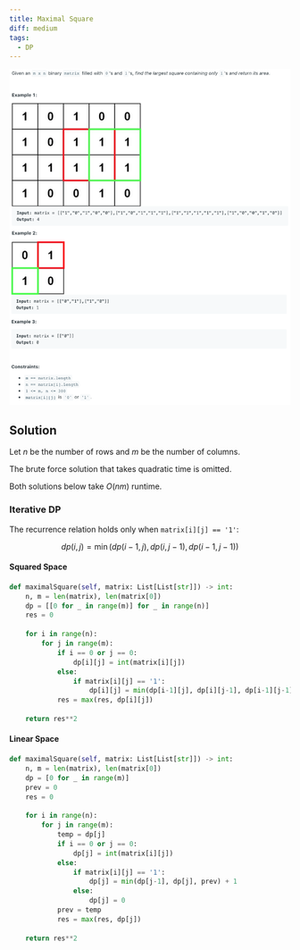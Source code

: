 ```yaml
---
title: Maximal Square
diff: medium
tags:
  - DP
---
```


<img class="medium-zoom" src="/algo/maximal-square.png" alt="https://leetcode.com/problems/maximal-square">

## Solution

Let $n$ be the number of rows and $m$ be the number of columns.

The brute force solution that takes quadratic time is omitted.

Both solutions below take $O(nm)$ runtime.

### Iterative DP

The recurrence relation holds only when `matrix[i][j] == '1'`:

$$dp(i, j) = \min \left(dp(i-1, j), dp(i, j-1), dp(i-1, j-1) \right)$$

#### Squared Space

```py
def maximalSquare(self, matrix: List[List[str]]) -> int:
    n, m = len(matrix), len(matrix[0])
    dp = [[0 for _ in range(m)] for _ in range(n)]
    res = 0

    for i in range(n):
        for j in range(m):
            if i == 0 or j == 0:
                dp[i][j] = int(matrix[i][j])
            else:
                if matrix[i][j] == '1':
                    dp[i][j] = min(dp[i-1][j], dp[i][j-1], dp[i-1][j-1]) + 1
            res = max(res, dp[i][j])

    return res**2
```

#### Linear Space

```py
def maximalSquare(self, matrix: List[List[str]]) -> int:
    n, m = len(matrix), len(matrix[0])
    dp = [0 for _ in range(m)]
    prev = 0
    res = 0

    for i in range(n):
        for j in range(m):
            temp = dp[j]
            if i == 0 or j == 0:
                dp[j] = int(matrix[i][j])
            else:
                if matrix[i][j] == '1':
                    dp[j] = min(dp[j-1], dp[j], prev) + 1
                else:
                    dp[j] = 0
            prev = temp
            res = max(res, dp[j])

    return res**2
```
